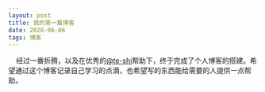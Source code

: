 ```yaml
---
layout: post
title: 我的第一篇博客
date: 2020-06-06
tags: 博客    
---
```


&nbsp;&nbsp;&nbsp;&nbsp;经过一番折腾，以及在优秀的[@te-shi](http://te-shi.com)帮助下，终于完成了个人博客的搭建。希望通过这个博客记录自己学习的点滴，也希望写的东西能给需要的人提供一点帮助。